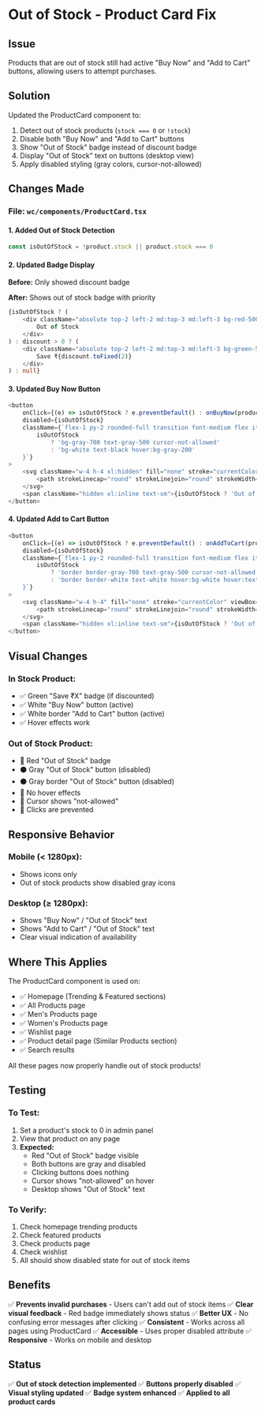# Out of Stock - Product Card Fix

## Issue
Products that are out of stock still had active "Buy Now" and "Add to Cart" buttons, allowing users to attempt purchases.

## Solution
Updated the ProductCard component to:
1. Detect out of stock products (`stock === 0` or `!stock`)
2. Disable both "Buy Now" and "Add to Cart" buttons
3. Show "Out of Stock" badge instead of discount badge
4. Display "Out of Stock" text on buttons (desktop view)
5. Apply disabled styling (gray colors, cursor-not-allowed)

## Changes Made

### File: `wc/components/ProductCard.tsx`

#### 1. Added Out of Stock Detection
```typescript
const isOutOfStock = !product.stock || product.stock === 0
```

#### 2. Updated Badge Display
**Before:** Only showed discount badge

**After:** Shows out of stock badge with priority
```typescript
{isOutOfStock ? (
    <div className="absolute top-2 left-2 md:top-3 md:left-3 bg-red-500 text-white px-2 py-0.5 md:px-3 md:py-1 rounded-full text-xs md:text-sm font-bold z-10">
        Out of Stock
    </div>
) : discount > 0 ? (
    <div className="absolute top-2 left-2 md:top-3 md:left-3 bg-green-500 text-white px-2 py-0.5 md:px-3 md:py-1 rounded-full text-xs md:text-sm font-bold z-10">
        Save ₹{discount.toFixed(2)}
    </div>
) : null}
```

#### 3. Updated Buy Now Button
```typescript
<button
    onClick={(e) => isOutOfStock ? e.preventDefault() : onBuyNow(product.id, e)}
    disabled={isOutOfStock}
    className={`flex-1 py-2 rounded-full transition font-medium flex items-center justify-center gap-1.5 ${
        isOutOfStock
            ? 'bg-gray-700 text-gray-500 cursor-not-allowed'
            : 'bg-white text-black hover:bg-gray-200'
    }`}
>
    <svg className="w-4 h-4 xl:hidden" fill="none" stroke="currentColor" viewBox="0 0 24 24">
        <path strokeLinecap="round" strokeLinejoin="round" strokeWidth={2} d="M16 11V7a4 4 0 00-8 0v4M5 9h14l1 12H4L5 9z" />
    </svg>
    <span className="hidden xl:inline text-sm">{isOutOfStock ? 'Out of Stock' : 'Buy Now'}</span>
</button>
```

#### 4. Updated Add to Cart Button
```typescript
<button
    onClick={(e) => isOutOfStock ? e.preventDefault() : onAddToCart(product, e)}
    disabled={isOutOfStock}
    className={`flex-1 py-2 rounded-full transition font-medium flex items-center justify-center gap-1.5 ${
        isOutOfStock
            ? 'border border-gray-700 text-gray-500 cursor-not-allowed'
            : 'border border-white text-white hover:bg-white hover:text-black'
    }`}
>
    <svg className="w-4 h-4" fill="none" stroke="currentColor" viewBox="0 0 24 24">
        <path strokeLinecap="round" strokeLinejoin="round" strokeWidth={2} d="M3 3h2l.4 2M7 13h10l4-8H5.4M7 13L5.4 5M7 13l-2.293 2.293c-.63.63-.184 1.707.707 1.707H17m0 0a2 2 0 100 4 2 2 0 000-4zm-8 2a2 2 0 11-4 0 2 2 0 014 0z" />
    </svg>
    <span className="hidden xl:inline text-sm">{isOutOfStock ? 'Out of Stock' : 'Add to Cart'}</span>
</button>
```

## Visual Changes

### In Stock Product:
- ✅ Green "Save ₹X" badge (if discounted)
- ✅ White "Buy Now" button (active)
- ✅ White border "Add to Cart" button (active)
- ✅ Hover effects work

### Out of Stock Product:
- 🔴 Red "Out of Stock" badge
- ⚫ Gray "Out of Stock" button (disabled)
- ⚫ Gray border "Out of Stock" button (disabled)
- 🚫 No hover effects
- 🚫 Cursor shows "not-allowed"
- 🚫 Clicks are prevented

## Responsive Behavior

### Mobile (< 1280px):
- Shows icons only
- Out of stock products show disabled gray icons

### Desktop (≥ 1280px):
- Shows "Buy Now" / "Out of Stock" text
- Shows "Add to Cart" / "Out of Stock" text
- Clear visual indication of availability

## Where This Applies

The ProductCard component is used on:
- ✅ Homepage (Trending & Featured sections)
- ✅ All Products page
- ✅ Men's Products page
- ✅ Women's Products page
- ✅ Wishlist page
- ✅ Product detail page (Similar Products section)
- ✅ Search results

All these pages now properly handle out of stock products!

## Testing

### To Test:
1. Set a product's stock to 0 in admin panel
2. View that product on any page
3. **Expected:**
   - Red "Out of Stock" badge visible
   - Both buttons are gray and disabled
   - Clicking buttons does nothing
   - Cursor shows "not-allowed" on hover
   - Desktop shows "Out of Stock" text

### To Verify:
1. Check homepage trending products
2. Check featured products
3. Check products page
4. Check wishlist
5. All should show disabled state for out of stock items

## Benefits

✅ **Prevents invalid purchases** - Users can't add out of stock items
✅ **Clear visual feedback** - Red badge immediately shows status
✅ **Better UX** - No confusing error messages after clicking
✅ **Consistent** - Works across all pages using ProductCard
✅ **Accessible** - Uses proper disabled attribute
✅ **Responsive** - Works on mobile and desktop

## Status

✅ **Out of stock detection implemented**
✅ **Buttons properly disabled**
✅ **Visual styling updated**
✅ **Badge system enhanced**
✅ **Applied to all product cards**
